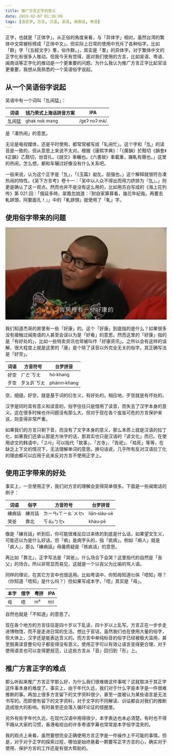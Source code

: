 ```yaml
---
title: 推广方言正字的意义
date: 2019-02-07 01:26:09
tags: [语言学, 方言, 汉语, 吴语, 闽南话, 粤语]
---
```


正字，也就是「正体字」，从正俗的角度来看，与「异体字」相对。虽然台湾的繁体中文常被标榜成「正体中文」，但实际上日常的使用中充斥了各种俗字。比如「群」字「《五經文字》羣，俗作群。」，其实是「羣」的异体字。对于繁体中文的正字化有很多人推动。但我今天有觉得，面对我们使用的方言，比如吴语、粤语、闽南话等正字化的推动是一个更重要的问题。为什么我认为推广方言正字比起官话更重要，我想从我熟悉的一个吴语俗字说起。

## 从一个吴语俗字说起

吴语中有一个词叫「劜闹猛」：

| 词语   | 钱乃荣式上海话拼音方案 | IPA          |
| ------ | ---------------------- | ------------ |
| 劜闹猛 | ghak nok mang          | /gɐʔ noʔ mᴀ̃/ |

是「凑热闹」的意思。

无论是电视媒体，还是平时使用，都常常被写成「轧闹忙」。这个字和「劜」的读音是一致的，但从意思上来说不太对。根据《康熙字典》：「《廣韻》於黠切《韻會》《正韻》乙黠切，𠀤音扎。《說文》車輾也。《六書故》車載重，蹍軋有聲也。」这里的热闹，怎么想，都和车辗过好像没有什么关系吧。

一般来说，认为这个正字是「劜」，「《玉篇》勜劜，屈强也。」这个解释就很符合凑热闹的特性。《吴下方言考》卷十一：「吴中以人众不得出而用力挤排为『劜』。」则更是确认了这一观点。然而也并不是没有这么用的，比如用苏白写成的《海上花列传》第 021 回：「俄延多時，翠鳳忽說道：『耐自家算算看，幾花年紀哉。再要去軋姘頭，阿要面孔！』」中的「軋姘頭」就使用了「軋」字。

## 使用俗字带来的问题

![hokhang](/assets/images/hokhang.png)

我们知道杰哥的房里有一些「好康」的。这个「好康」到底指的是什么？如果很多没有接触过闽南语的人甚至会误以为是「好看」的意思。然而这里的「好康」指的是「有好处的」，比如一些特卖资讯也常被叫作「好康资讯」。之所以会有这样的误解，很大程度上就是这里的「康」是个除了读音以外完全无关的俗字。其正确写法是「好空」。

| 词语 | 方音符号    | 台罗拼音     |
| ---- | ----------- | ------------ |
| 好空 | ㄏㄜˋㄎㄤ   | hó‑khang     |
| 歹空 | 歹ㄆㆮˋㄎㄤ | pháinn‑khang |

空，细缝。好空，就是基于词的衍生义，有好处的。相应地，歹空就是有坏处的。

汉字是同时具有意义和读音的，俗字往往只是借用了读音，而失去了汉字本身的意义。这在很多时候也许问题没有那么大，但对于现在各个岌岌可危的方言保护来说，则变得非常严重。

如果我们的方言只剩下音，而没有了文字本身的意义，那么本质上就是汉语的拉丁化，如果我们还承认那是方块字的话，那其实也只是汉语的「谚文化」而已。在使用谚文的韩语中，「고사」可以指代「故事」、「古寺」、「告祀」、「枯死」等等，在缺乏上下文的情况下，无法理解单词的意思。换句话说，几乎所有反对汉语拉丁化的理由都可以应用于此来反对方言不使用正字上。

## 使用正字带来的好处

事实上，一旦使用正字，我们对方言的理解会变得简单很多。下面是一些闽南话的例子：

| 词语   | 俗字   | 方音符号            | 台罗拼音     |
| ------ | ------ | ------------------- | ------------ |
| 練痟話 | 練肖話 | ㄌㄧㄢ˫ㄒㄧㄠˋㄨㆤ˫ | liān‑siáu‑uē |
| 哭爸   | 靠北   | ㄎㄠ˪ㄅㆤ˫          | khàu‑pē      |

像是「練肖話」听到后，你可能很难反应过来练的到底是什么话，如果望文生义，可能还以为是什么好话。但「痟」是病字头的，指「疯病」。例如「痟人」就是「疯人」，那么「練痟話」毋庸质疑是「练疯话」的意思。

再比如「靠北」，正字写法是「哭爸」。什么场合下会哭？这里指代的自然是「丧父」的场合。所以非常显而易见，这就是一个以丧父为比喻的骂人语。

同样的理论，在其它方言中也很适用。比如粤语中，你知毋知道乜係「唔知」呀？（你知道「唔知」是什么吗？）但如果写成本字，「唔」其实是「毋」。

| 本字 | 借字 | 粤拼 | IPA  |
| ---- | ---- | ---- | ---- |
| 毋   | 唔   | m⁴   | m̩˩   |

自然也就是「不知道」的意思了。

现在各个地方的方言往往是四十岁以下乱读，四十岁以上乱写。方言正在一步步走进博物馆，而不是走进日常的生活。想比于官话，虽然我们也在使用大量的俗字，但大体上，汉字还是能表达含义的。而方言中单纯标音的俗字已经被极大滥用，甚至脱离读音整句句子都变得没有意义。使用正字可以有效让语言变得更合理，对于使用语言也可以变得更规范，让这些方言从「音」回归到「形」上。

## 推广方言正字的难点

那么听起来推广方言正字那么好，为什么我们很难做这件事呢？这就取决于其正字这件事本身的难度了。事实上，由于年代久远，我们对于什么字是本字是一件很难推断的事。再加上很多方言留下的文字资料很少，甚至一度被认为某些语言是无法书写的。而即使有留下的文字资料，对于文字的不同解读、训诂都会对我们的推断造成很大的影响。有时甚至还会落入循环论证的怪圈里。

另外有些字年代久远，在现代汉语中用得很少，本字表达也未必清楚。有时也不得不跟从大家的习惯，香港电视台的许多粤语字幕也常常是本字俗字混夹的。

我的观点上来看，虽然要想完全正确使用方言正字是一件操作上不可能的事情。但是，对于对于正字的探索过程，哪怕是始终悬着一颗要写正字方言的心，确实对于使用、保护方言的工作还是有很大帮助的。
